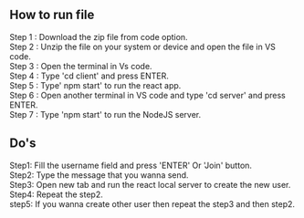 ## How to run file

Step 1 : Download the zip file from code option.<br/>
Step 2 : Unzip the file on your system or device and open the file in VS code.<br/>
Step 3 : Open the terminal in Vs code.<br/>
Step 4 : Type 'cd client' and press ENTER.<br/>
Step 5 : Type' npm start' to run the react app.<br/>
Step 6 : Open another terminal in VS code and type 'cd server' and press ENTER.<br/>
Step 7 : Type 'npm start' to run the NodeJS server.<br/>

## Do's

Step1: Fill the username field and press 'ENTER' Or 'Join' button.<br/>
Step2: Type the message that you wanna send.<br/>
Step3: Open new tab and run the react local server to create the new user.<br/>
Step4: Repeat the step2.<br/>
step5: If you wanna create other user then repeat the step3 and then step2.<br/>
